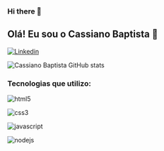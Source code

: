 ### Hi there 👋

## Olá! Eu sou o Cassiano Baptista 👋

[![Linkedin](https://img.shields.io/badge/LinkedIn-0077B5?style=for-the-badge&logo=linkedin&logoColor=white)](https://www.linkedin.com/in/cassiano-t-baptista-331682100/) 

![Cassiano Baptista GitHub stats](https://github-readme-stats.vercel.app/api?username=cassianobaptista&show_icons=true&theme=dracula)

### Tecnologias que utilizo: 

<div style="display: inline__block">

  <img align="center" alt="html5" src="https://img.shields.io/badge/HTML5-E34F26?style=for-the-badge&logo=html5&logoColor=white"> <br>

  <img align="center" alt="css3" src="https://img.shields.io/badge/CSS3-1572B6?style=for-the-badge&logo=css3&logoColor=white"> <br>

  <img align="center" alt="javascript" src="https://img.shields.io/badge/JavaScript-323330?style=for-the-badge&logo=javascript&logoColor=F7DF1E"> <br>
  
  <img align="center" alt="nodejs" src="https://img.shields.io/badge/Node.js-43853D?style=for-the-badge&logo=node.js&logoColor=white"> <br>

</div>
